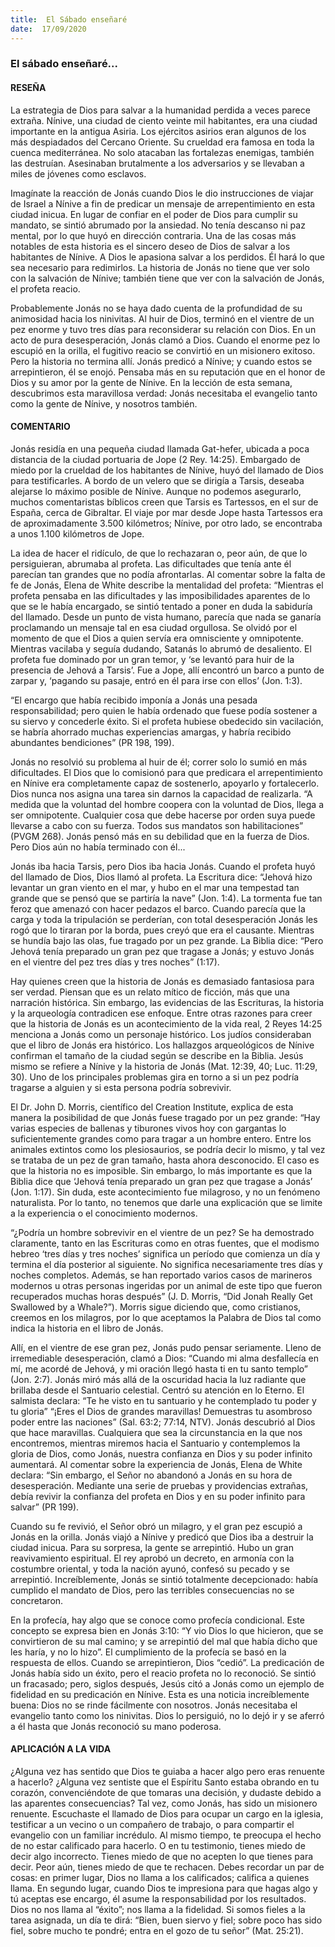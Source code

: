 ```yaml
---
title:  El Sábado enseñaré
date:  17/09/2020
---
```


### El sábado enseñaré...

#### RESEÑA

La estrategia de Dios para salvar a la humanidad perdida a veces parece extraña. Nínive, una ciudad de ciento veinte mil habitantes, era una ciudad importante en la antigua Asiria. Los ejércitos asirios eran algunos de los más despiadados del Cercano Oriente. Su crueldad era famosa en toda la cuenca mediterránea. No solo atacaban las fortalezas enemigas, también las destruían. Asesinaban brutalmente a los adversarios y se llevaban a miles de jóvenes como esclavos.

Imagínate la reacción de Jonás cuando Dios le dio instrucciones de viajar de Israel a Nínive a fin de predicar un mensaje de arrepentimiento en esta ciudad inicua. En lugar de confiar en el poder de Dios para cumplir su mandato, se sintió abrumado por la ansiedad. No tenía descanso ni paz mental, por lo que huyó en dirección contraria. Una de las cosas más notables de esta historia es el sincero deseo de Dios de salvar a los habitantes de Nínive. A Dios le apasiona salvar a los perdidos. Él hará lo que sea necesario para redimirlos. La historia de Jonás no tiene que ver solo con la salvación de Nínive; también tiene que ver con la salvación de Jonás, el profeta reacio.

Probablemente Jonás no se haya dado cuenta de la profundidad de su animosidad hacia los ninivitas. Al huir de Dios, terminó en el vientre de un pez enorme y tuvo tres días para reconsiderar su relación con Dios. En un acto de pura desesperación, Jonás clamó a Dios. Cuando el enorme pez lo escupió en la orilla, el fugitivo reacio se convirtió en un misionero exitoso. Pero la historia no termina allí. Jonás predicó a Nínive; y cuando estos se arrepintieron, él se enojó. Pensaba más en su reputación que en el honor de Dios y su amor por la gente de Nínive. En la lección de esta semana, descubrimos esta maravillosa verdad: Jonás necesitaba el evangelio tanto como la gente de Nínive, y nosotros también.

#### COMENTARIO

Jonás residía en una pequeña ciudad llamada Gat-hefer, ubicada a poca distancia de la ciudad portuaria de Jope (2 Rey. 14:25). Embargado de miedo por la crueldad de los habitantes de Nínive, huyó del llamado de Dios para testificarles. A bordo de un velero que se dirigía a Tarsis, deseaba alejarse lo máximo posible de Nínive. Aunque no podemos asegurarlo, muchos comentaristas bíblicos creen que Tarsis es Tartessos, en el sur de España, cerca de Gibraltar. El viaje por mar desde Jope hasta Tartessos era de aproximadamente 3.500 kilómetros; Nínive, por otro lado, se encontraba a unos 1.100 kilómetros de Jope.

La idea de hacer el ridículo, de que lo rechazaran o, peor aún, de que lo persiguieran, abrumaba al profeta. Las dificultades que tenía ante él parecían tan grandes que no podía afrontarlas. Al comentar sobre la falta de fe de Jonás, Elena de White describe la mentalidad del profeta: “Mientras el profeta pensaba en las dificultades y las imposibilidades aparentes de lo que se le había encargado, se sintió tentado a poner en duda la sabiduría del llamado. Desde un punto de vista humano, parecía que nada se ganaría proclamando un mensaje tal en esa ciudad orgullosa. Se olvidó por el momento de que el Dios a quien servía era omnisciente y omnipotente. Mientras vacilaba y seguía dudando, Satanás lo abrumó de desaliento. El profeta fue dominado por un gran temor, y ‘se levantó para huir de la presencia de Jehová a Tarsis’. Fue a Jope, allí encontró un barco a punto de zarpar y, ‘pagando su pasaje, entró en él para irse con ellos’ (Jon. 1:3).

“El encargo que había recibido imponía a Jonás una pesada responsabilidad; pero quien le había ordenado que fuese podía sostener a su siervo y concederle éxito. Si el profeta hubiese obedecido sin vacilación, se habría ahorrado muchas experiencias amargas, y habría recibido abundantes bendiciones” (PR 198, 199).

Jonás no resolvió su problema al huir de él; correr solo lo sumió en más dificultades. El Dios que lo comisionó para que predicara el arrepentimiento en Nínive era completamente capaz de sostenerlo, apoyarlo y fortalecerlo. Dios nunca nos asigna una tarea sin darnos la capacidad de realizarla. “A medida que la voluntad del hombre coopera con la voluntad de Dios, llega a ser omnipotente. Cualquier cosa que debe hacerse por orden suya puede llevarse a cabo con su fuerza. Todos sus mandatos son habilitaciones” (PVGM 268). Jonás pensó más en su debilidad que en la fuerza de Dios. Pero Dios aún no había terminado con él...

Jonás iba hacia Tarsis, pero Dios iba hacia Jonás. Cuando el profeta huyó del llamado de Dios, Dios llamó al profeta. La Escritura dice: “Jehová hizo levantar un gran viento en el mar, y hubo en el mar una tempestad tan grande que se pensó que se partiría la nave” (Jon. 1:4). La tormenta fue tan feroz que amenazó con hacer pedazos el barco. Cuando parecía que la carga y toda la tripulación se perderían, con total desesperación Jonás les rogó que lo tiraran por la borda, pues creyó que era el causante. Mientras se hundía bajo las olas, fue tragado por un pez grande. La Biblia dice: “Pero Jehová tenía preparado un gran pez que tragase a Jonás; y estuvo Jonás en el vientre del pez tres días y tres noches” (1:17).

Hay quienes creen que la historia de Jonás es demasiado fantasiosa para ser verdad. Piensan que es un relato mítico de ficción, más que una narración histórica. Sin embargo, las evidencias de las Escrituras, la historia y la arqueología contradicen ese enfoque. Entre otras razones para creer que la historia de Jonás es un acontecimiento de la vida real,  2 Reyes 14:25 menciona a Jonás como un personaje histórico. Los judíos consideraban que el libro de Jonás era histórico. Los hallazgos arqueológicos de Nínive confirman el tamaño de la ciudad según se describe en la Biblia. Jesús mismo se refiere a Nínive y la historia de Jonás (Mat. 12:39, 40; Luc. 11:29, 30). Uno de los principales problemas gira en torno a si un pez podría tragarse a alguien y si esta persona podría sobrevivir.

El Dr. John D. Morris, científico del Creation Institute, explica de esta manera la posibilidad de que Jonás fuese tragado por un pez grande: “Hay varias especies de ballenas y tiburones vivos hoy con gargantas lo suficientemente grandes como para tragar a un hombre entero. Entre los animales extintos como los plesiosaurios, se podría decir lo mismo, y tal vez se trataba de un pez de gran tamaño, hasta ahora desconocido. El caso es que la historia no es imposible. Sin embargo, lo más importante es que la Biblia dice que ‘Jehová tenía preparado un gran pez que tragase a Jonás’ (Jon. 1:17). Sin duda, este acontecimiento fue milagroso, y no un fenómeno naturalista. Por lo tanto, no tenemos que darle una explicación que se limite a la experiencia o el conocimiento modernos.

“¿Podría un hombre sobrevivir en el vientre de un pez? Se ha demostrado claramente, tanto en las Escrituras como en otras fuentes, que el modismo hebreo ‘tres días y tres noches’ significa un período que comienza un día y termina el día posterior al siguiente. No significa necesariamente tres días y noches completos. Además, se han reportado varios casos de marineros modernos u otras personas ingeridas por un animal de este tipo que fueron recuperados muchas horas después” (J. D. Morris, “Did Jonah Really Get Swallowed by a Whale?”). Morris sigue diciendo que, como cristianos, creemos en los milagros, por lo que aceptamos la Palabra de Dios tal como indica la historia en el libro de Jonás.

Allí, en el vientre de ese gran pez, Jonás pudo pensar seriamente. Lleno de irremediable desesperación, clamó a Dios: “Cuando mi alma desfallecía en mí, me acordé de Jehová, y mi oración llegó hasta ti en tu santo templo” (Jon. 2:7). Jonás miró más allá de la oscuridad hacia la luz radiante que brillaba desde el Santuario celestial. Centró su atención en lo Eterno. El salmista declara: “Te he visto en tu santuario y he contemplado tu poder y tu gloria” “¡Eres el Dios de grandes maravillas! Demuestras tu asombroso poder entre las naciones” (Sal. 63:2; 77:14, NTV). Jonás descubrió al Dios que hace maravillas. Cualquiera que sea la circunstancia en la que nos encontremos, mientras miremos hacia el Santuario y contemplemos la gloria de Dios, como Jonás, nuestra confianza en Dios y su poder infinito aumentará. Al comentar sobre la experiencia de Jonás, Elena de White declara: “Sin embargo, el Señor no abandonó a Jonás en su hora de desesperación. Mediante una serie de pruebas y providencias extrañas, debía revivir la confianza del profeta en Dios y en su poder infinito para salvar” (PR 199).

Cuando su fe revivió, el Señor obró un milagro, y el gran pez escupió a Jonás en la orilla. Jonás viajó a Nínive y predicó que Dios iba a destruir la ciudad inicua. Para su sorpresa, la gente se arrepintió. Hubo un gran reavivamiento espiritual. El rey aprobó un decreto, en armonía con la costumbre oriental, y toda la nación ayunó, confesó su pecado y se arrepintió. Increíblemente, Jonás se sintió totalmente decepcionado: había cumplido el mandato de Dios, pero las terribles consecuencias no se concretaron.

En la profecía, hay algo que se conoce como profecía condicional. Este concepto se expresa bien en Jonás 3:10: “Y vio Dios lo que hicieron, que se convirtieron de su mal camino; y se arrepintió del mal que había dicho que les haría, y no lo hizo”. El cumplimiento de la profecía se basó en la respuesta de ellos. Cuando se arrepintieron, Dios “cedió”. La predicación de Jonás había sido un éxito, pero el reacio profeta no lo reconoció. Se sintió un fracasado; pero, siglos después, Jesús citó a Jonás como un ejemplo de fidelidad en su predicación en Nínive. Esta es una noticia increíblemente buena: Dios no se rinde fácilmente con nosotros. Jonás necesitaba el evangelio tanto como los ninivitas. Dios lo persiguió, no lo dejó ir y se aferró a él hasta que Jonás reconoció su mano poderosa.

#### APLICACIÓN A LA VIDA

¿Alguna vez has sentido que Dios te guiaba a hacer algo pero eras renuente a hacerlo? ¿Alguna vez sentiste que el Espíritu Santo estaba obrando en tu corazón, convenciéndote de que tomaras una decisión, y dudaste debido a las aparentes consecuencias? Tal vez, como Jonás, has sido un misionero renuente. Escuchaste el llamado de Dios para ocupar un cargo en la iglesia, testificar a un vecino o un compañero de trabajo, o para compartir el evangelio con un familiar incrédulo. Al mismo tiempo, te preocupa el hecho de no estar calificado para hacerlo. O en tu testimonio, tienes miedo de decir algo incorrecto. Tienes miedo de que no acepten lo que tienes para decir. Peor aún, tienes miedo de que te rechacen. Debes recordar un par de cosas: en primer lugar, Dios no llama a los calificados; califica a quienes llama. En segundo lugar, cuando Dios te impresiona para que hagas algo y tú aceptas ese encargo, él asume la responsabilidad por los resultados. Dios no nos llama al “éxito”; nos llama a la fidelidad. Si somos fieles a la tarea asignada, un día te dirá: “Bien, buen siervo y fiel; sobre poco has sido fiel, sobre mucho te pondré; entra en el gozo de tu señor” (Mat. 25:21).